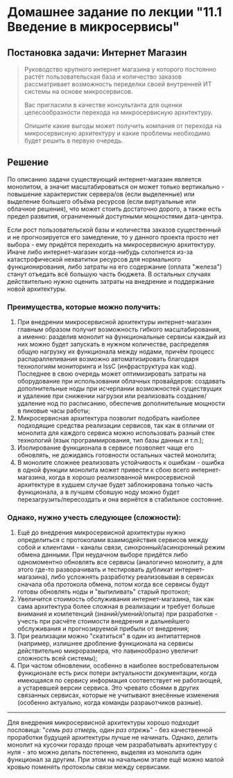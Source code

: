# Домашнее задание по лекции "11.1 Введение в микросервисы"

## Постановка задачи: Интернет Магазин

> Руководство крупного интернет магазина у которого постоянно растёт пользовательская база и количество заказов рассматривает возможность переделки своей внутренней ИТ системы на основе микросервисов.
> 
> Вас пригласили в качестве консультанта для оценки целесообразности перехода на микросервисную архитектуру.
> 
> Опишите какие выгоды может получить компания от перехода на микросервисную архитектуру и какие проблемы необходимо будет решить в первую очередь.

## Решение

По описанию задачи существующий интернет-магазин является монолитом, а значит масштабироваться он может только вертикально - повышение характеристик сервера/ов (если выделенные) или выделение большего объёма ресурсов (если виртуальные или облачное решения), что может стоить достаточно дорого, а также есть предел развития, ограниченный доступными мощностями дата-центра.

Если рост пользовательской базы и количества заказов существенный и не прогнозируется его замедление, то у данного проекта просто нет выбора - ему придётся переходить на микросервисную архитектуру.
Иначе либо интернет-магазин когда-нибудь схлопнется из-за катастрофической нехватитки ресурсов для нормального функционирования, либо затраты на его содержание (оплата "железа") станут отъедать всё большую часть бюджета.
В остальных случаях действительно нужно оценить затраты на внедрение и поддержание новой архитектуры.

### Преимущества, которые можно получить:

1. При внедрении микросервисной архитектуры интернет-магазин главным образом получит возможность гибкого масштабирования,
а именно: разделив монолит на функциональные сервисы каждый из них можно будет запускать в нужном количестве,
распределяя общую нагрузку их функционала между нодами, причём процесс распараллеливания
возможно автоматизировать благодаря технологиям мониторинга и IssC (инфраструктура как код).
Последнее в свою очередь может оптимизировать затраты на оборудование при использовании облачных провайдеров:
создавать дополнительные ноды при исчерпании возможностей существущих и удаление при снижении нагрузки или
реализовать создание/удаление нод по расписанию, обеспечив дополнительные мощности в пиковые часы работы;
1. Микросервисная архитектура позволит подобрать наиболее подходящие средства реализации сервисов,
так как в отличии от монолита для каждого сервиса можно использовать разный стек технологий (язык программирования, тип базы данных и т.п.);
1. Изолирование функционала в сервисе позволяет чаще его обновлять, не дожидаясь готовности остальных частей монолита;
1. В монолите сложнее реализовать устойчивость к ошибкам - ошибка в одной функции монолита может привести к сбою всего интернет-магазина,
когда в хорошо реализованной микросервисной архитектуре в худшем случае будет заблокирована только часть функционала,
а в лучшем сбояшую ноду можно будет перезагрузить/пересоздать и она вернётся в стабильное состояние.

### Однако, нужно учесть следующее (сложности):

1. Ещё до внедрения микросервисной архитектуры нужно определиться с протоколами взаимодействия сервисов между собой и клиентами - каналы связи, синхронный/асинхронный режим обмена данными.
При неудачном выборе придётся либо одномоментно обновлять все сервисы (аналогично монолиту,
а для этого где-то разворачивать и тестировать дубликат интернет-магазина),
либо усложнять разработку реализовывая в сервисах сначала оба протокола обмена,
потом когда все сервисы будут готовы обновлять ноды и "выпиливать" старый протокол;
1. Увеличится стоимость обслуживания интернет-магазина, так как сама архитектура более сложная в реализации и требует больше внимания и компетенций (знаний/умений/опыта) при разработке - учесть при расчёте стоимости внедрения и дальнейшего обслуживания и прогнозируемой прибыли от внедрения;
1. При реализации можно "скатиться" в один из антипаттернов (например, излишнее дробление функционала на сервисы действительно микроразмера, что лавинообразно увеличит сложность всей системы);
1. При частом обновлении, особенно в наиболее востребовательном функционале есть риск потери актуальности документации, когда имеющаяся по сервису информация соответствует не работающей, а устаревшей версии сервиса. Это чревато сбоями в других связанных сервисах, которые не учитывают внесённые изменения (особенно актуально, когда команды разраьотчиков разные).

---

Для внедрения микросервисной архитектуры хорошо подходит пословица: "*семь раз отмерь, один раз отрежь*" - без качественной проработки будущей архитектуры лучше не начинать.
Однако, делить монолит на кусочки гораздо проще чем разрабатывать архитектуру с нуля - это можно делать постепенно, выделяя из монолита один функционал за другим. При этом на начальном этапе ещё можно малой кровью поменять протоколы связи между сервисами.

